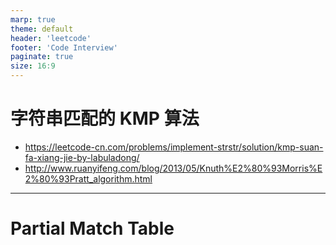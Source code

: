 ```yaml
---
marp: true
theme: default
header: 'leetcode'
footer: 'Code Interview'
paginate: true
size: 16:9
---
```


# 字符串匹配的 KMP 算法

- https://leetcode-cn.com/problems/implement-strstr/solution/kmp-suan-fa-xiang-jie-by-labuladong/
- http://www.ruanyifeng.com/blog/2013/05/Knuth%E2%80%93Morris%E2%80%93Pratt_algorithm.html

---

# Partial Match Table
